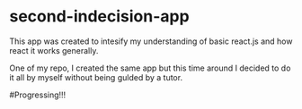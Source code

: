 # second-indecision-app

This app was created to intesify my understanding of basic react.js and how react it works generally.

One of my repo, I created the same app but this time around I decided to do it all by myself without being gulded by a tutor.

#Progressing!!!